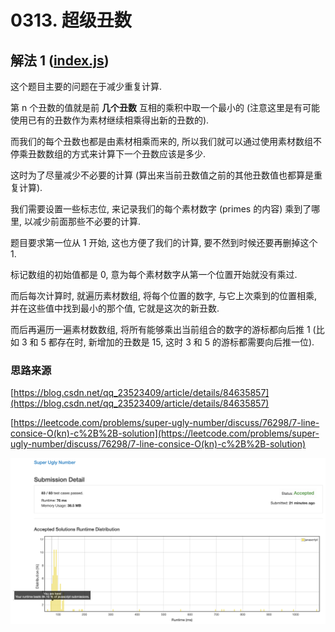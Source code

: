 # 0313. 超级丑数

## 解法 1 ([index.js](./index.js))

这个题目主要的问题在于减少重复计算.

第 n 个丑数的值就是前 __几个丑数__ 互相的乘积中取一个最小的 (注意这里是有可能使用已有的丑数作为素材继续相乘得出新的丑数的).

而我们的每个丑数也都是由素材相乘而来的, 所以我们就可以通过使用素材数组不停乘丑数数组的方式来计算下一个丑数应该是多少.

这时为了尽量减少不必要的计算 (算出来当前丑数值之前的其他丑数值也都算是重复计算).

我们需要设置一些标志位, 来记录我们的每个素材数字 (primes 的内容) 乘到了哪里, 以减少前面那些不必要的计算.

题目要求第一位从 1 开始, 这也方便了我们的计算, 要不然到时候还要再删掉这个 1.

标记数组的初始值都是 0, 意为每个素材数字从第一个位置开始就没有乘过.

而后每次计算时, 就遍历素材数组, 将每个位置的数字, 与它上次乘到的位置相乘, 并在这些值中找到最小的那个值, 它就是这次的新丑数.

而后再遍历一遍素材数数组, 将所有能够乘出当前组合的数字的游标都向后推 1 (比如 3 和 5 都存在时, 新增加的丑数是 15, 这时 3 和 5 的游标都需要向后推一位).

### 思路来源

[https://blog.csdn.net/qq_23523409/article/details/84635857](https://blog.csdn.net/qq_23523409/article/details/84635857)

[https://leetcode.com/problems/super-ugly-number/discuss/76298/7-line-consice-O(kn)-c%2B%2B-solution](https://leetcode.com/problems/super-ugly-number/discuss/76298/7-line-consice-O(kn)-c%2B%2B-solution)

![成绩](./assets/index.png)
